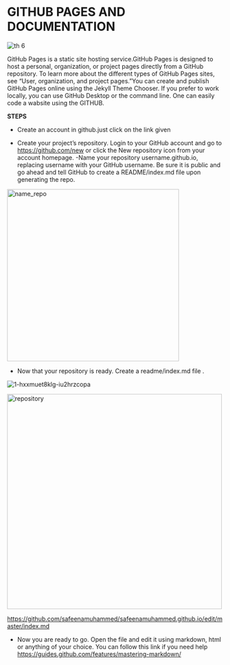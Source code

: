 # GITHUB PAGES AND DOCUMENTATION
  
  ![th 6](https://user-images.githubusercontent.com/31272035/30201074-798f39a6-948a-11e7-87e1-24f3597b9624.jpg)
  
  GitHub Pages is a static site hosting service.GitHub Pages is designed to host a personal, organization, or project
  pages directly from a GitHub repository. To learn more about the different types of GitHub Pages sites, see “User,
  organization, and project pages.”You can create and publish GitHub Pages online using the Jekyll Theme Chooser. If you prefer
  to work locally, you can use GitHub Desktop or the command line. One can easily code a wabsite using the GITHUB.
  
  **STEPS**
 * Create an account in github.just click on the link given 
 
*  Create your project’s repository. Login to your GitHub account and go to https://github.com/new or click the New repository
  icon from your account homepage. -Name your repository username.github.io, replacing username with your GitHub username.
    Be sure it is public and go ahead and tell GitHub to create a README/index.md file upon generating the repo.
 
 <img width="400" alt="name_repo" src="https://user-images.githubusercontent.com/31272035/30201237-0813aef0-948b-11e7-9840-d6e847480c67.png">
 
 

* Now that your repository is ready. Create a readme/index.md file . 


![1-hxxmuet8klg-iu2hrzcopa](https://user-images.githubusercontent.com/31272035/30201457-e530881c-948b-11e7-96c5-4a62008ada6c.png) 

<img width="500" alt="repository" src="https://user-images.githubusercontent.com/31272035/30201468-f2c79c7c-948b-11e7-8e2f-78871256fd06.png">





https://github.com/safeenamuhammed/safeenamuhammed.github.io/edit/master/index.md

* Now you are ready to go. Open the file and edit it using markdown, html or anything of your choice. You can follow this
link if you need help https://guides.github.com/features/mastering-markdown/
  
  

 
